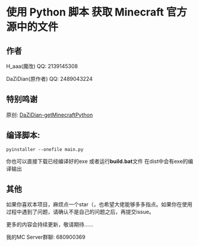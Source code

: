 # 使用 Python 脚本 获取 Minecraft 官方源中的文件
## 作者

H_aaa(魔改) QQ: 2139145308

DaZiDian(原作者) QQ: 2489043224

## 特别鸣谢

原创: [DaZiDian-getMinecraftPython](https://github.com/DaZiDian/getMinecraftPython "原作者")


## 编译脚本:

```
pyinstaller --onefile main.py
```

你也可以直接下载已经编译好的exe
或者运行**build.bat**文件 在dist中会有exe的编译输出

## 其他

如果你喜欢本项目，麻烦点一个star（，也希望大佬能够多多指点。如果你在使用过程中遇到了问题，请确认不是自己的问题之后，再提交issue。

更多的内容会持续更新，敬请期待……

我的MC Server群聊: 680900369 